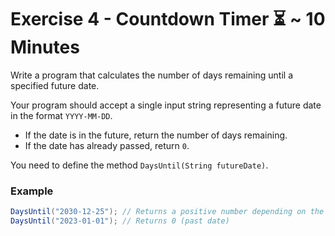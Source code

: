 # Exercise 4 - Countdown Timer ⏳ ~ 10 Minutes

Write a program that calculates the number of days remaining until a specified future date.

Your program should accept a single input string representing a future date in the format `YYYY-MM-DD`.

- If the date is in the future, return the number of days remaining.
- If the date has already passed, return `0`.

You need to define the method `DaysUntil(String futureDate)`.

### Example

```csharp
DaysUntil("2030-12-25"); // Returns a positive number depending on the current date
DaysUntil("2023-01-01"); // Returns 0 (past date)
```
